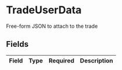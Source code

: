 # TradeUserData

Free-form JSON to attach to the trade


## Fields

| Field       | Type        | Required    | Description |
| ----------- | ----------- | ----------- | ----------- |